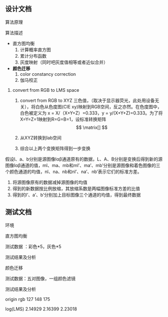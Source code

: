 ## 设计文档

算法原理

算法描述

- 直方图均衡
  1. 计算概率直方图
  2. 累计分布函数
  3. 灰度映射（同时吧灰度值相等或者近似合并）
- **颜色迁移**
  1. color constancy correction
  2. 伽马校正

1. convert from RGB to LMS space

   1. convert from RGB to XYZ 三色值，（取决于显示器荧光，此处用设备无关），将白色从色度图(CIE xy)映射到RGB空间，反之亦然。在色度图中，白色被定义为 x = X/（X+Y+Z）=0.333，y = y/(X+Y+Z)=0.333。为了将X=Y=Z=1映射到R=G=B=1，设标准转换矩阵
      $$
      \matrix[]
      $$

   2. 从XYZ转换到lab空间

   3. 综合以上两个变换矩阵得到一步变换

假设l、a、b分别是源图像lαβ通道原有的数据，L、A、B分别是变换后得到新的源图像lαβ通道的值，ml、ma、mb和ml’、ma’、mb’分别是源图像和着色图像的三个颜色通道的均值，nl、na、nb和nl’、na’、nb’表示它们的标准方差。

1. 将源图像原有的数据减掉源图像的均值
2. 得到的新数据按比例放缩，其放缩系数是两幅图像标准方差的比值
3. 得到的l’、a’、b’分别加上目标图像三个通道的均值，得到最终数据







## 测试文档

环境



直方图均衡

测试数据 ：彩色\*5，灰色*5

测试结果及分析



颜色迁移

测试数据：五对图像，一组颜色滤镜

测试结果及分析



origin rgb 127 148 175

log(LMS) 2.14929  2.16399 2.23018











